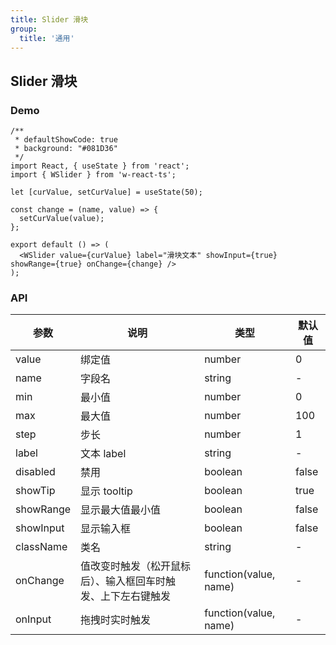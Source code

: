 ```yaml
---
title: Slider 滑块
group:
  title: '通用'
---
```


## Slider 滑块

### Demo

```tsx
/**
 * defaultShowCode: true
 * background: "#081D36"
 */
import React, { useState } from 'react';
import { WSlider } from 'w-react-ts';

let [curValue, setCurValue] = useState(50);

const change = (name, value) => {
  setCurValue(value);
};

export default () => (
  <WSlider value={curValue} label="滑块文本" showInput={true} showRange={true} onChange={change} />
);
```

### API

| 参数 | 说明 | 类型 | 默认值 |
| --- | --- | --- | --- |
| value | 绑定值 | number | 0 |
| name | 字段名 | string | - |
| min | 最小值 | number | 0 |
| max | 最大值 | number | 100 |
| step | 步长 | number | 1 |
| label | 文本 label | string | - |
| disabled | 禁用 | boolean | false |
| showTip | 显示 tooltip | boolean | true |
| showRange | 显示最大值最小值 | boolean | false |
| showInput | 显示输入框 | boolean | false |
| className | 类名 | string | - |
| onChange | 值改变时触发（松开鼠标后）、输入框回车时触发、上下左右键触发 | function(value, name) | - |
| onInput | 拖拽时实时触发 | function(value, name) | - |

